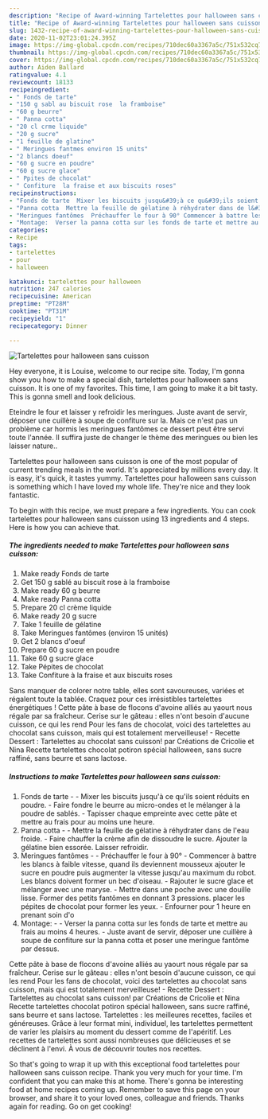 ```yaml
---
description: "Recipe of Award-winning Tartelettes pour halloween sans cuisson"
title: "Recipe of Award-winning Tartelettes pour halloween sans cuisson"
slug: 1432-recipe-of-award-winning-tartelettes-pour-halloween-sans-cuisson
date: 2020-11-02T23:01:24.395Z
image: https://img-global.cpcdn.com/recipes/710dec60a3367a5c/751x532cq70/tartelettes-pour-halloween-sans-cuisson-photo-principale-de-la-recette.jpg
thumbnail: https://img-global.cpcdn.com/recipes/710dec60a3367a5c/751x532cq70/tartelettes-pour-halloween-sans-cuisson-photo-principale-de-la-recette.jpg
cover: https://img-global.cpcdn.com/recipes/710dec60a3367a5c/751x532cq70/tartelettes-pour-halloween-sans-cuisson-photo-principale-de-la-recette.jpg
author: Aiden Ballard
ratingvalue: 4.1
reviewcount: 18133
recipeingredient:
- " Fonds de tarte"
- "150 g sabl au biscuit rose  la framboise"
- "60 g beurre"
- " Panna cotta"
- "20 cl crme liquide"
- "20 g sucre"
- "1 feuille de glatine"
- " Meringues fantmes environ 15 units"
- "2 blancs doeuf"
- "60 g sucre en poudre"
- "60 g sucre glace"
- " Ppites de chocolat"
- " Confiture  la fraise et aux biscuits roses"
recipeinstructions:
- "Fonds de tarte  Mixer les biscuits jusqu&#39;à ce qu&#39;ils soient réduits en poudre. Faire fondre le beurre au micro-ondes et le mélanger à la poudre de sablés. Tapisser chaque empreinte avec cette pâte et mettre au frais pour au moins une heure."
- "Panna cotta  Mettre la feuille de gélatine à réhydrater dans de l&#39;eau froide. Faire chauffer la crème afin de dissoudre le sucre. Ajouter la gélatine bien essorée. Laisser refroidir."
- "Meringues fantômes  Préchauffer le four à 90° Commencer à battre les blancs à faible vitesse, quand ils deviennent mousseux ajouter le sucre en poudre puis augmenter la vitesse jusqu&#39;au maximum du robot. Les blancs doivent former un bec d&#39;oiseau.​​​​​​​ Rajouter le sucre glace et mélanger avec une maryse. Mettre dans une poche avec une douille lisse. Former des petits fantômes en donnant 3 pressions. placer les pépites de chocolat pour former les yeux.  Enfourner pour 1 heure en prenant soin d&#39;o"
- "Montage:  Verser la panna cotta sur les fonds de tarte et mettre au frais au moins 4 heures. Juste avant de servir, déposer une cuillère à soupe de confiture sur la panna cotta et poser une meringue fantôme par dessus."
categories:
- Recipe
tags:
- tartelettes
- pour
- halloween

katakunci: tartelettes pour halloween 
nutrition: 247 calories
recipecuisine: American
preptime: "PT28M"
cooktime: "PT31M"
recipeyield: "1"
recipecategory: Dinner

---
```



![Tartelettes pour halloween sans cuisson](https://img-global.cpcdn.com/recipes/710dec60a3367a5c/751x532cq70/tartelettes-pour-halloween-sans-cuisson-photo-principale-de-la-recette.jpg)

Hey everyone, it is Louise, welcome to our recipe site. Today, I'm gonna show you how to make a special dish, tartelettes pour halloween sans cuisson. It is one of my favorites. This time, I am going to make it a bit tasty. This is gonna smell and look delicious.

Eteindre le four et laisser y refroidir les meringues. Juste avant de servir, déposer une cuillère à soupe de confiture sur la. Mais ce n&#39;est pas un problème car hormis les meringues fantômes ce dessert peut être servi toute l&#39;année. Il suffira juste de changer le thème des meringues ou bien les laisser nature..

Tartelettes pour halloween sans cuisson is one of the most popular of current trending meals in the world. It's appreciated by millions every day. It is easy, it's quick, it tastes yummy. Tartelettes pour halloween sans cuisson is something which I have loved my whole life. They're nice and they look fantastic.


To begin with this recipe, we must prepare a few ingredients. You can cook tartelettes pour halloween sans cuisson using 13 ingredients and 4 steps. Here is how you can achieve that.

<!--inarticleads1-->

##### The ingredients needed to make Tartelettes pour halloween sans cuisson:

1. Make ready  Fonds de tarte
1. Get 150 g sablé au biscuit rose à la framboise
1. Make ready 60 g beurre
1. Make ready  Panna cotta
1. Prepare 20 cl crème liquide
1. Make ready 20 g sucre
1. Take 1 feuille de gélatine
1. Take  Meringues fantômes (environ 15 unités)
1. Get 2 blancs d&#39;oeuf
1. Prepare 60 g sucre en poudre
1. Take 60 g sucre glace
1. Take  Pépites de chocolat
1. Take  Confiture à la fraise et aux biscuits roses


Sans manquer de colorer notre table, elles sont savoureuses, variées et régalent toute la tablée. Craquez pour ces irrésistibles tartelettes énergétiques ! Cette pâte à base de flocons d&#39;avoine alliés au yaourt nous régale par sa fraîcheur. Cerise sur le gâteau : elles n&#39;ont besoin d&#39;aucune cuisson, ce qui les rend Pour les fans de chocolat, voici des tartelettes au chocolat sans cuisson, mais qui est totalement merveilleuse! - Recette Dessert : Tartelettes au chocolat sans cuisson! par Créations de Cricolie et Nina Recette tartelettes chocolat potiron spécial halloween, sans sucre raffiné, sans beurre et sans lactose. 

<!--inarticleads2-->

##### Instructions to make Tartelettes pour halloween sans cuisson:

1. Fonds de tarte -  - Mixer les biscuits jusqu&#39;à ce qu&#39;ils soient réduits en poudre. - Faire fondre le beurre au micro-ondes et le mélanger à la poudre de sablés. - Tapisser chaque empreinte avec cette pâte et mettre au frais pour au moins une heure.
1. Panna cotta -  - Mettre la feuille de gélatine à réhydrater dans de l&#39;eau froide. - Faire chauffer la crème afin de dissoudre le sucre. Ajouter la gélatine bien essorée. Laisser refroidir.
1. Meringues fantômes -  - Préchauffer le four à 90° - Commencer à battre les blancs à faible vitesse, quand ils deviennent mousseux ajouter le sucre en poudre puis augmenter la vitesse jusqu&#39;au maximum du robot. Les blancs doivent former un bec d&#39;oiseau.​​​​​​​ - Rajouter le sucre glace et mélanger avec une maryse. - Mettre dans une poche avec une douille lisse. Former des petits fantômes en donnant 3 pressions. placer les pépites de chocolat pour former les yeux.  - Enfourner pour 1 heure en prenant soin d&#39;o
1. Montage: -  - Verser la panna cotta sur les fonds de tarte et mettre au frais au moins 4 heures. - Juste avant de servir, déposer une cuillère à soupe de confiture sur la panna cotta et poser une meringue fantôme par dessus.


Cette pâte à base de flocons d&#39;avoine alliés au yaourt nous régale par sa fraîcheur. Cerise sur le gâteau : elles n&#39;ont besoin d&#39;aucune cuisson, ce qui les rend Pour les fans de chocolat, voici des tartelettes au chocolat sans cuisson, mais qui est totalement merveilleuse! - Recette Dessert : Tartelettes au chocolat sans cuisson! par Créations de Cricolie et Nina Recette tartelettes chocolat potiron spécial halloween, sans sucre raffiné, sans beurre et sans lactose. Tartelettes : les meilleures recettes, faciles et généreuses. Grâce à leur format mini, individuel, les tartelettes permettent de varier les plaisirs au moment du dessert comme de l&#39;apéritif. Les recettes de tartelettes sont aussi nombreuses que délicieuses et se déclinent à l&#39;envi. À vous de découvrir toutes nos recettes. 

So that's going to wrap it up with this exceptional food tartelettes pour halloween sans cuisson recipe. Thank you very much for your time. I'm confident that you can make this at home. There's gonna be interesting food at home recipes coming up. Remember to save this page on your browser, and share it to your loved ones, colleague and friends. Thanks again for reading. Go on get cooking!
